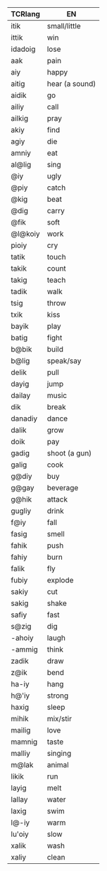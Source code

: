 
| TCRlang | EN             |
| ------- | -------------- |
| itik    | small/little   |
| ittik   | win            |
| idadoig | lose           |
| aak     | pain           |
| aiy    | happy          |
| aitig   | hear (a sound) |
| aidik   | go             |
| ailiy   | call           |
| ailkig  | pray           |
| akiy    | find           |
| agiy    | die            |
| amniy   | eat            |
| al@lig  | sing           |
| @iy     | ugly           |
| @piy    | catch          |
| @kig    | beat           |
| @dig    | carry          |
| @fik    | soft           |
| @l@koiy | work           |
| pioiy   | cry            |
| tatik   | touch          |
| takik   | count          |
| takig   | teach          |
| tadik   | walk           |
| tsig    | throw          |
| txik    | kiss           |
| bayik   | play           |
| batig   | fight          |
| b@bik   | build          |
| b@lig   | speak/say      |
| delik   | pull           |
| dayig   | jump           |
| dailay  | music          |
| dik     | break          |
| danadiy | dance          |
| dalik   | grow           |
| doik    | pay            |
| gadig   | shoot (a gun)  |
| galig   | cook           |
| g@diy   | buy            |
| g@gay   | beverage       |
| g@hik   | attack         |
| gugliy  | drink          |
| f@iy   | fall           |
| fasig   | smell          |
| fahik   | push           |
| fahiy   | burn           |
| falik   | fly            |
| fubiy   | explode        |
| sakiy   | cut            |
| sakig   | shake          |
| safiy   | fast           |
| s@zig   | dig            |
| -ahoiy  | laugh          |
| -ammig  | think          |
| zadik   | draw           |
| z@ik    | bend           |
| ha-iy   | hang           |
| h@'iy   | strong         |
| haxig   | sleep          |
| mihik   | mix/stir       |
| mailig  | love           |
| mamnig  | taste          |
| malliy  | singing        |
| m@lak   | animal         |
| likik   | run            |
| layig   | melt           |
| lallay  | water          |
| laxig   | swim           |
| l@-iy   | warm           |
| lu'oiy  | slow           |
| xalik   | wash           |
| xaliy   | clean          |
